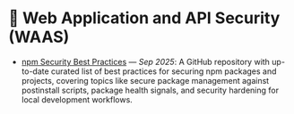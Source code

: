 # 🐙 Web Application and API Security (WAAS)

* [npm Security Best Practices][1] — *Sep 2025*: A GitHub repository with up-to-date curated list of best practices for securing npm packages and projects, covering topics like secure package management against postinstall scripts, package health signals, and security hardening for local development workflows.

[1]: https://github.com/lirantal/npm-security-best-practices
